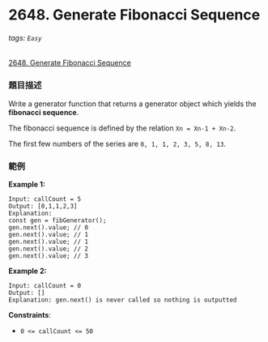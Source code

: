 # 2648. Generate Fibonacci Sequence

###### tags: `Easy`

[2648. Generate Fibonacci Sequence](https://leetcode.com/problems/generate-fibonacci-sequence/)

### 題目描述

Write a generator function that returns a generator object which yields the **fibonacci sequence**.

The fibonacci sequence is defined by the relation `Xn = Xn-1 + Xn-2`.

The first few numbers of the series are `0, 1, 1, 2, 3, 5, 8, 13`.

### 範例

**Example 1:**

```
Input: callCount = 5
Output: [0,1,1,2,3]
Explanation:
const gen = fibGenerator();
gen.next().value; // 0
gen.next().value; // 1
gen.next().value; // 1
gen.next().value; // 2
gen.next().value; // 3
```

**Example 2:**

```
Input: callCount = 0
Output: []
Explanation: gen.next() is never called so nothing is outputted
```

**Constraints**:

- `0 <= callCount <= 50`
